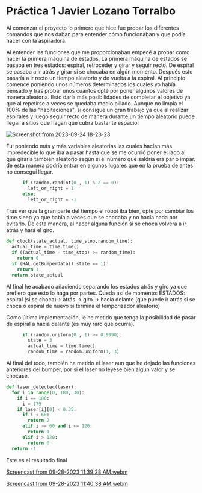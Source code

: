 # Práctica 1 Javier Lozano Torralbo


Al comenzar el proyecto lo primero que hice fue probar los diferentes comandos que nos daban para entender cómo funcionaban y que podía hacer con la aspiradora.

Al entender las funciones que me proporcionaban empecé a probar como hacer la primera máquina de estados.
La primera máquina de estados se basaba en tres estados: espiral, retroceder y girar y seguir recto. De espiral se pasaba a ir atrás y girar si se chocaba en algún momento.
Después esto pasaría a ir recto un tiempo aleatorio y de vuelta a la espiral.
Al principio comencé poniendo unos números determinados los cuales yo había pensado y tras probar unos cuantos opté por poner algunos valores de manera aleatoria.
Esto daría más posibilidades de completar el objetivo ya que al repetirse a veces se quedaba medio pillado.
Aunque no limpia el 100% de las "habitaciones", si consigue un gran trabajo ya que al realizar espirales y luego seguir recto de manera durante un tiempo aleatorio puede llegar a sitios que hagan que cubra bastante espacio.

![Screenshot from 2023-09-24 18-23-23](https://github.com/jlozanot2021/Robotica_Movil_23.24/assets/102520615/f3fa9c72-09f3-4e66-8352-3f79fbd9d4c1)


Fui poniendo más y más variables aleatorias las cuales hacían más impredecible lo que iba a pasar hasta que se me ocurrió poner el lado al que giraría también aleatorio según si el número que saldría era par o impar.
de esta manera podría entrar en algunos lugares que en la prueba de antes no conseguí llegar.
```python
      if (random.randint(0 , 1) % 2 == 0):
        left_or_right = 1
      else:
        left_or_right = -1
```

Tras ver que la gran parte del tiempo el robot iba bien, opte por cambiar los time.sleep ya que había a veces que se chocaba y no hacía nada por evitarlo.
De esta manera, al hacer alguna función si se choca volverá a ir atrás y hará el giro.
```python
def clock(state_actual, time_stop,random_time):
  actual_time = time.time()
  if ((actual_time - time_stop) >= random_time):
    return 0
  if (HAL.getBumperData().state == 1):
    return 1
  return state_actual
```


Al final he acabado añadiendo separando los estados atrás y giro ya que prefiero que esto lo haga por partes.
Queda así de momento: ESTADOS: espiral (si se choca)-> atrás -> giro -> hacia delante (que puede ir atrás si se choca o espiral de nuevo si termina el temporizador aleatorio)

Como última implementación, le he metido que tenga la posibilidad de pasar de espiral a hacia delante (es muy raro que ocurra).
```python
      if (random.uniform(0 , 1) >= 0.9990):
        state = 3
        actual_time = time.time()
        random_time = random.uniform(1, 3)
```
Al final del todo, también he metido el laser aun que he dejado las funciones anteriores del bumper, por si el laser no leyese bien algun valor y se chocase.
```python
def laser_detectec(laser):
  for i in range(0, 180, 30):
    if i == 180:
      i = 179
    if laser[i][0] < 0.35:
      if i < 60:
        return 2
      elif i >= 60 and i <= 120:
        return 1
      elif i > 120:
        return 0
  return -1
```


Este es el resultado final




[Screencast from 09-28-2023 11:39:28 AM.webm](https://github.com/jlozanot2021/Robotica_Movil_23.24/assets/102520615/16fb5428-ed0e-4cee-bae0-c92e5fb8d06b)


[Screencast from 09-28-2023 11:40:38 AM.webm](https://github.com/jlozanot2021/Robotica_Movil_23.24/assets/102520615/b769b5a3-c0cf-480f-ba5f-0adee6a31ace)


